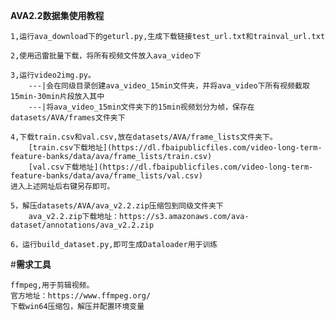 **AVA2.2数据集使用教程**

    1,运行ava_download下的geturl.py,生成下载链接test_url.txt和trainval_url.txt
    
    2,使用迅雷批量下载，将所有视频文件放入ava_video下
    
    3,运行video2img.py。
        ---|会在同级目录创建ava_video_15min文件夹，并将ava_video下所有视频截取15min-30min片段放入其中
        ---|将ava_video_15min文件夹下的15min视频划分为帧，保存在datasets/AVA/frames文件夹下
    
    4,下载train.csv和val.csv,放在datasets/AVA/frame_lists文件夹下。
        [train.csv下载地址](https://dl.fbaipublicfiles.com/video-long-term-feature-banks/data/ava/frame_lists/train.csv)
        [val.csv下载地址](https://dl.fbaipublicfiles.com/video-long-term-feature-banks/data/ava/frame_lists/val.csv)
    进入上述网址后右键另存即可。
    
    5，解压datasets/AVA/ava_v2.2.zip压缩包到同级文件夹下
        ava_v2.2.zip下载地址：https://s3.amazonaws.com/ava-dataset/annotations/ava_v2.2.zip
    
    6，运行build_dataset.py,即可生成Dataloader用于训练
    
#**需求工具**

    ffmpeg,用于剪辑视频。
    官方地址：https://www.ffmpeg.org/
    下载win64压缩包，解压并配置环境变量

